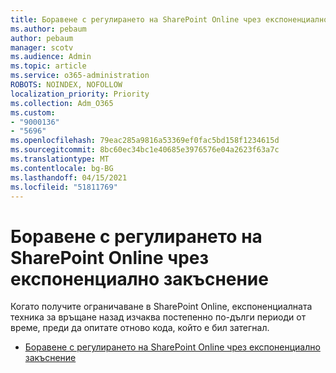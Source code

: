 ```yaml
---
title: Боравене с регулирането на SharePoint Online чрез експоненциално закъснение
ms.author: pebaum
author: pebaum
manager: scotv
ms.audience: Admin
ms.topic: article
ms.service: o365-administration
ROBOTS: NOINDEX, NOFOLLOW
localization_priority: Priority
ms.collection: Adm_O365
ms.custom:
- "9000136"
- "5696"
ms.openlocfilehash: 79eac285a9816a53369ef0fac5bd158f1234615d
ms.sourcegitcommit: 8bc60ec34bc1e40685e3976576e04a2623f63a7c
ms.translationtype: MT
ms.contentlocale: bg-BG
ms.lasthandoff: 04/15/2021
ms.locfileid: "51811769"
---
```

# <a name="handle-sharepoint-online-throttling-by-using-exponential-back-off"></a>Боравене с регулирането на SharePoint Online чрез експоненциално закъснение

Когато получите ограничаване в SharePoint Online, експоненциалната техника за връщане назад изчаква постепенно по-дълги периоди от време, преди да опитате отново кода, който е бил затегнал.

- [Боравене с регулирането на SharePoint Online чрез експоненциално закъснение](https://docs.microsoft.com/sharepoint/dev/solution-guidance/handle-sharepoint-online-throttling-by-using-exponential-back-off)
